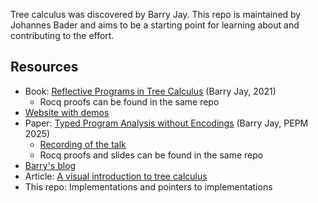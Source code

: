 Tree calculus was discovered by Barry Jay.
This repo is maintained by Johannes Bader and aims to be a starting point for learning about and contributing to the effort.

## Resources
- Book: [Reflective Programs in Tree Calculus](https://github.com/barry-jay-personal/tree-calculus/blob/master/tree_book.pdf) (Barry Jay, 2021)
  - Rocq proofs can be found in the same repo
- [Website with demos](https://treecalcul.us/)
- Paper: [Typed Program Analysis without Encodings](https://github.com/barry-jay-personal/typed_tree_calculus/blob/main/typed_program_analysis.pdf) (Barry Jay, PEPM 2025)
  - [Recording of the talk](https://www.youtube.com/live/agt3VwTYLpM?t=21938s)
  - Rocq proofs and slides can be found in the same repo
- [Barry's blog](https://github.com/barry-jay-personal/blog)
- Article: [A visual introduction to tree calculus](https://olydis.medium.com/a-visual-introduction-to-tree-calculus-2f4a34ceffc2)
- This repo: Implementations and pointers to implementations
